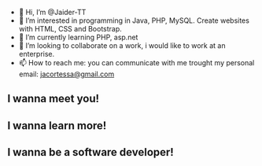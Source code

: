 - 👋 Hi, I’m @Jaider-TT
- 👀 I’m interested in programming in Java, PHP, MySQL. Create websites with HTML, CSS and Bootstrap.
- 🌱 I’m currently learning PHP, asp.net
- 💞️ I’m looking to collaborate on a work, i would like to work at an enterprise.
- 📫 How to reach me: you can communicate with me trought my personal email: jacortessa@gmail.com

<h2>I wanna meet you!</h2>
<h2>I wanna learn more!</h2>
<h2>I wanna be a software developer!</h2>

<!---
Jaider-TT/Jaider-TT is a ✨ special ✨ repository because its `README.md` (this file) appears on your GitHub profile.
You can click the Preview link to take a look at your changes.
--->
